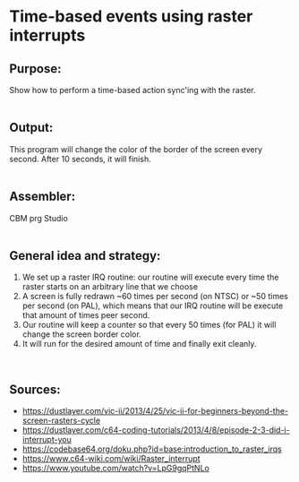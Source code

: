 # Time-based events using raster interrupts

## Purpose:
Show how to perform a time-based action sync'ing with the raster.
<br>
<br>
## Output:
This program will change the color of the border of the screen every second.
After 10 seconds, it will finish.
<br>
<br>
## Assembler:
CBM prg Studio
<br>
<br>
## General idea and strategy:
1. We set up a raster IRQ routine: our routine will execute every time the raster starts on an arbitrary line that we choose
2. A screen is fully redrawn ~60 times per second (on NTSC) or ~50 times per second (on PAL), which means that our IRQ routine will be execute that amount of times peer second.
3. Our routine will keep a counter so that every 50 times (for PAL) it will change the screen border color.
4. It will run for the desired amount of time and finally exit cleanly.
<br>

## Sources:
- https://dustlayer.com/vic-ii/2013/4/25/vic-ii-for-beginners-beyond-the-screen-rasters-cycle
- https://dustlayer.com/c64-coding-tutorials/2013/4/8/episode-2-3-did-i-interrupt-you
- https://codebase64.org/doku.php?id=base:introduction_to_raster_irqs
- https://www.c64-wiki.com/wiki/Raster_interrupt
- https://www.youtube.com/watch?v=LpG9gqPtNLo
